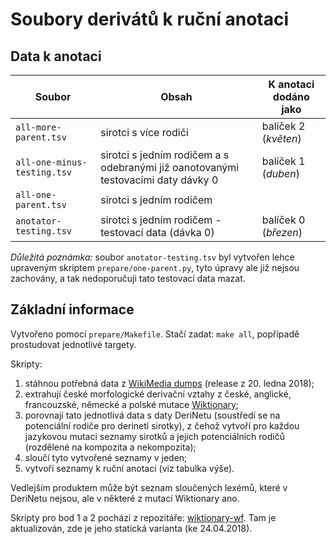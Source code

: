 # Soubory derivátů k ruční anotaci

## Data k anotaci
| Soubor | Obsah | K anotaci dodáno jako |
| --- | --- | --- |
| `all-more-parent.tsv` | sirotci s více rodiči | balíček 2 (_květen_) |
| `all-one-minus-testing.tsv` | sirotci s jedním rodičem a s odebranými již oanotovanými testovacími daty dávky 0 | balíček 1 (_duben_) |
| `all-one-parent.tsv` | sirotci s jedním rodičem | |
| `anotator-testing.tsv` | sirotci s jedním rodičem - testovací data (dávka 0) | balíček 0 (_březen_) |

*Důležitá poznámka:* soubor `anotator-testing.tsv` byl vytvořen lehce upraveným skriptem `prepare/one-parent.py`, tyto úpravy ale již nejsou zachovány, a tak nedoporučuji tato testovací data mazat.

## Základní informace
Vytvořeno pomocí `prepare/Makefile`. Stačí zadat: `make all`, popřípadě prostudovat jednotlivé targety.

Skripty:
1.  stáhnou potřebná data z [WikiMedia dumps](https://dumps.wikimedia.org/backup-index.html) (release z 20. ledna 2018);
2. extrahují české morfologické derivační vztahy z české, anglické, francouzské, německé a polské mutace [Wiktionary](https://www.wiktionary.org/);
3. porovnají tato jednotlivá data s daty DeriNetu (soustředí se na potenciální rodiče pro derinetí sirotky), z čehož vytvoří pro každou jazykovou mutaci seznamy sirotků a jejich potenciálních rodičů (rozdělené na kompozita  a nekompozita);
4. sloučí tyto vytvořené seznamy v jeden;
5. vytvoří seznamy k ruční anotaci (viz tabulka výše).

Vedlejším produktem může být seznam sloučených lexémů, které v DeriNetu nejsou, ale v některé z mutací Wiktionary ano.

Skripty pro bod 1 a 2 pochází z repozitáře: [wiktionary-wf](https://github.com/lukyjanek/wiktionary-wf). Tam je aktualizován, zde je jeho statická varianta (ke 24.04.2018).
